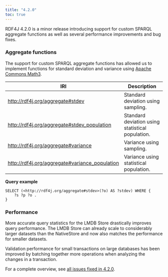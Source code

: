 ```yaml
---
title: "4.2.0"
toc: true
---
```

RDF4J 4.2.0 is a minor release introducing support for custom SPARQL aggregate functions as well as several performance improvements and bug fixes.

### Aggregate functions
The support for custom SPARQL aggregate functions has allowed us to implement functions for standard deviation and variance using [Apache Commons Math3](https://commons.apache.org/proper/commons-math/javadocs/api-3.6.1/org/apache/commons/math3/stat/descriptive/SummaryStatistics.html).

| IRI                                            | Description                                      |
|------------------------------------------------|--------------------------------------------------|
| http://rdf4j.org/aggregate#stdev               | Standard deviation using sampling.               |
| http://rdf4j.org/aggregate#stdev_population    | Standard deviation using statistical population. |
| http://rdf4j.org/aggregate#variance            | Variance using sampling.                         |
| http://rdf4j.org/aggregate#variance_population | Variance using statistical population.           |


**Query example**
```
SELECT (<http://rdf4j.org/aggregate#stdev>(?o) AS ?stdev) WHERE { 
    ?s ?p ?o .
}
```

### Performance
More accurate query statistics for the LMDB Store drastically improves query performance. The LMDB Store can already scale to considerably larger datasets than the NativeStore and now also matches the performance for smaller datasets.

Validation performance for small transactions on large databases has been improved by batching together more operations when analyzing the changes in a transaction.


For a complete overview, see [all issues fixed in 4.2.0](https://github.com/eclipse/rdf4j/milestone/85?closed=1).

